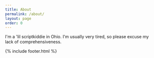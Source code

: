 ```yaml
---
title: About
permalink: /about/
layout: page
order: 0
---
```


I'm a 'lil scriptkiddie in Ohio. I'm usually very tired, so please excuse my lack of comprehensiveness.

{% include footer.html %}
